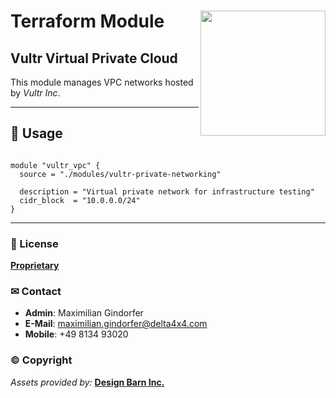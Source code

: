 # Terraform Module <img src="../resources/assets/vendor/terraform/Terraform_VerticalLogo_ColorWhite_RGB.png" width="200" align="right" />

## Vultr Virtual Private Cloud

This module manages VPC networks hosted by _Vultr Inc_.

---

## 🚧 Usage

```hcl

module "vultr_vpc" {
  source = "./modules/vultr-private-networking"

  description = "Virtual private network for infrastructure testing"
  cidr_block  = "10.0.0.0/24"
}

```

---

### 📜 License

**[Proprietary](./LICENSE)**

### ✉ Contact

- **Admin**: Maximilian Gindorfer
- **E-Mail**: [maximilian.gindorfer@delta4x4.com](mailto:maximilian.gindorfer@delta4x4.com)
- **Mobile**: +49 8134 93020

### © Copyright

_Assets provided by:_ **[Design Barn Inc.](https://iconscout.com)**
